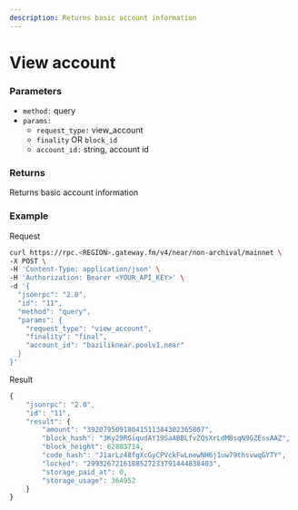 ```yaml
---
description: Returns basic account information
---
```


# View account

### **Parameters**

- `method:` query
- `params:`
  - `request_type:` view_account
  - `finality` OR `block_id`
  - `account_id:` string, account id

### **Returns**

Returns basic account information

### **Example**

Request

```bash
curl https://rpc.<REGION>.gateway.fm/v4/near/non-archival/mainnet \
-X POST \
-H 'Content-Type: application/json' \
-H 'Authorization: Bearer <YOUR_API_KEY>' \
-d '{
  "jsonrpc": "2.0",
  "id": "11",
  "method": "query",
  "params": {
    "request_type": "view_account",
    "finality": "final",
    "account_id": "baziliknear.poolv1.near"
  }
}'
```

Result

```javascript
{
    "jsonrpc": "2.0",
    "id": "11",
    "result": {
        "amount": "39207950918041511384302365807",
        "block_hash": "3Ky29RGiqudAY19SaABBLfvZQsXrLdMBsqN9GZEssAAZ",
        "block_height": 62883714,
        "code_hash": "J1arLz48fgXcGyCPVckFwLnewNH6j1uw79thsvwqGYTY",
        "locked": "2993267216188527233791444838403",
        "storage_paid_at": 0,
        "storage_usage": 364952
    }
}
```
